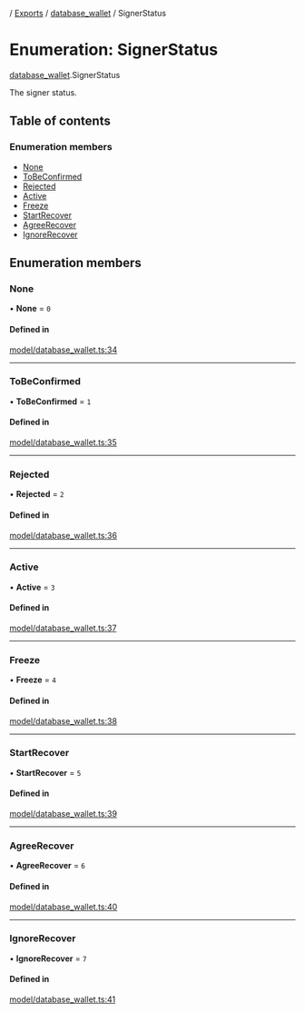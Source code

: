 [](../README.md) / [Exports](../modules.md) / [database\_wallet](../modules/database_wallet.md) / SignerStatus

# Enumeration: SignerStatus

[database_wallet](../modules/database_wallet.md).SignerStatus

The signer status.

## Table of contents

### Enumeration members

- [None](database_wallet.SignerStatus.md#none)
- [ToBeConfirmed](database_wallet.SignerStatus.md#tobeconfirmed)
- [Rejected](database_wallet.SignerStatus.md#rejected)
- [Active](database_wallet.SignerStatus.md#active)
- [Freeze](database_wallet.SignerStatus.md#freeze)
- [StartRecover](database_wallet.SignerStatus.md#startrecover)
- [AgreeRecover](database_wallet.SignerStatus.md#agreerecover)
- [IgnoreRecover](database_wallet.SignerStatus.md#ignorerecover)

## Enumeration members

### None

• **None** = `0`

#### Defined in

[model/database_wallet.ts:34](https://github.com/ieigen/eigen_service/blob/b52d034/src/model/database_wallet.ts#L34)

___

### ToBeConfirmed

• **ToBeConfirmed** = `1`

#### Defined in

[model/database_wallet.ts:35](https://github.com/ieigen/eigen_service/blob/b52d034/src/model/database_wallet.ts#L35)

___

### Rejected

• **Rejected** = `2`

#### Defined in

[model/database_wallet.ts:36](https://github.com/ieigen/eigen_service/blob/b52d034/src/model/database_wallet.ts#L36)

___

### Active

• **Active** = `3`

#### Defined in

[model/database_wallet.ts:37](https://github.com/ieigen/eigen_service/blob/b52d034/src/model/database_wallet.ts#L37)

___

### Freeze

• **Freeze** = `4`

#### Defined in

[model/database_wallet.ts:38](https://github.com/ieigen/eigen_service/blob/b52d034/src/model/database_wallet.ts#L38)

___

### StartRecover

• **StartRecover** = `5`

#### Defined in

[model/database_wallet.ts:39](https://github.com/ieigen/eigen_service/blob/b52d034/src/model/database_wallet.ts#L39)

___

### AgreeRecover

• **AgreeRecover** = `6`

#### Defined in

[model/database_wallet.ts:40](https://github.com/ieigen/eigen_service/blob/b52d034/src/model/database_wallet.ts#L40)

___

### IgnoreRecover

• **IgnoreRecover** = `7`

#### Defined in

[model/database_wallet.ts:41](https://github.com/ieigen/eigen_service/blob/b52d034/src/model/database_wallet.ts#L41)
